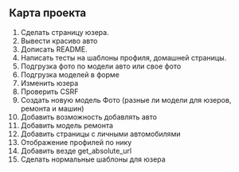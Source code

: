 ## Карта проекта   
1. Сделать страницу юзера.
2. Вывести красиво авто
3. Дописать README.
4. Написать тесты на шаблоны профиля, домашней страницы.
5. Подгрузка фото по модели авто или свое фото
6. Подгрузка моделей в форме
7. Изменить юзера
8. Проверить CSRF
9. Создать новую модель Фото (разные ли модели для юзеров, ремонта и машин)
10. Добавить возможность добавлять авто
11. Добавить модель ремонта
12. Добавить страницы с личными автомобилями
13. Отображение профилей по нику
14. Добавить везде get_absolute_url
15. Сделать нормальные шаблоны для юзера
